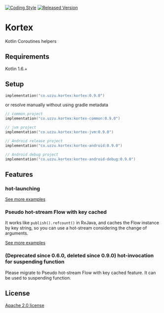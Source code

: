 [![Coding Style][ktlint-img]][ktlint] [![Released Version][maven-img]][maven]

# Kortex

Kotlin Coroutines helpers

## Requirements

Kotlin 1.6.+

## Setup

```kotlin
implementation("co.uzzu.kortex:kortex:0.9.0")
```

or resolve manually without using gradle metadata

```kotlin
// common project
implementation("co.uzzu.kortex:kortex-common:0.9.0")

// jvm project
implementation("co.uzzu.kortex:kortex-jvm:0.9.0")

// Android release project
implementation("co.uzzu.kortex:kortex-android:0.9.0")

// Android debug project
implementation("co.uzzu.kortex:kortex-android-debug:0.9.0")
```

## Features

### hot-launching

[See more examples](subprojects/core/src/jvmTest/kotlin/co/uzzu/kortex/HotLaunchJvmTest.kt)

### Pseudo hot-stream Flow with key cached

It works like `publish().refcount()` in RxJava, and caches the Flow instance by key string, so you can use a hot-stream considering the change of arguments.

[See more examples](https://github.com/uzzu/kortex/blob/main/subprojects/core/src/jvmTest/kotlin/co/uzzu/kortex/KeyedSingleSharedFlowJvmTest.kt)

### (Deprecated since 0.6.0, deleted since 0.9.0) hot-invocation for suspending function

Please migrate to Pseudo hot-stream Flow with key cached feature. It can be used to suspending function.

## License

[Apache 2.0 license](LICENSE.txt)

[ktlint-img]: https://img.shields.io/badge/code%20style-%E2%9D%A4-FF4081.svg
[ktlint]: https://ktlint.github.io/
[maven-img]: https://img.shields.io/maven-central/v/co.uzzu.kortex/kortex.svg?maxAge=2000
[maven]: https://search.maven.org/search?q=g:co.uzzu.kortex
